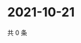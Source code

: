 # 2021-10-21

共 0 条

<!-- BEGIN -->
<!-- 最后更新时间 Thu Oct 21 2021 03:12:13 GMT+0800 (China Standard Time) -->

<!-- END -->
